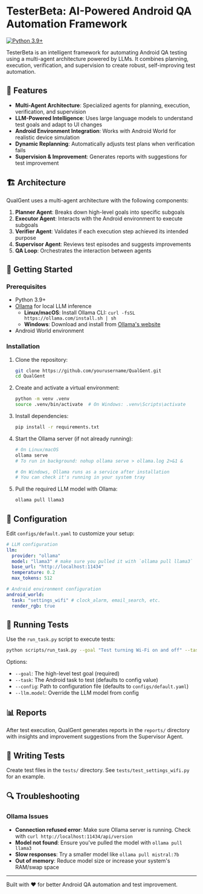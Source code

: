 # TesterBeta: AI-Powered Android QA Automation Framework

[![Python 3.9+](https://img.shields.io/badge/python-3.9+-blue.svg)](https://www.python.org/downloads/)

TesterBeta is an intelligent framework for automating Android QA testing using a multi-agent architecture powered by LLMs. It combines planning, execution, verification, and supervision to create robust, self-improving test automation.

## 🌟 Features

- **Multi-Agent Architecture**: Specialized agents for planning, execution, verification, and supervision
- **LLM-Powered Intelligence**: Uses large language models to understand test goals and adapt to UI changes
- **Android Environment Integration**: Works with Android World for realistic device simulation
- **Dynamic Replanning**: Automatically adjusts test plans when verification fails
- **Supervision & Improvement**: Generates reports with suggestions for test improvement

## 🏗️ Architecture

QualGent uses a multi-agent architecture with the following components:

1. **Planner Agent**: Breaks down high-level goals into specific subgoals
2. **Executor Agent**: Interacts with the Android environment to execute subgoals
3. **Verifier Agent**: Validates if each execution step achieved its intended purpose
4. **Supervisor Agent**: Reviews test episodes and suggests improvements
5. **QA Loop**: Orchestrates the interaction between agents

## 🚀 Getting Started

### Prerequisites

- Python 3.9+
- [Ollama](https://ollama.ai/) for local LLM inference
  - **Linux/macOS**: Install Ollama CLI: `curl -fsSL https://ollama.com/install.sh | sh`
  - **Windows**: Download and install from [Ollama's website](https://ollama.ai/download)
- Android World environment

### Installation

1. Clone the repository:

   ```bash
   git clone https://github.com/yourusername/QualGent.git
   cd QualGent
   ```

2. Create and activate a virtual environment:

   ```bash
   python -m venv .venv
   source .venv/bin/activate  # On Windows: .venv\Scripts\activate
   ```

3. Install dependencies:

   ```bash
   pip install -r requirements.txt
   ```

4. Start the Ollama server (if not already running):

   ```bash
   # On Linux/macOS
   ollama serve
   # To run in background: nohup ollama serve > ollama.log 2>&1 &

   # On Windows, Ollama runs as a service after installation
   # You can check it's running in your system tray
   ```

5. Pull the required LLM model with Ollama:
   ```bash
   ollama pull llama3
   ```

## 🔧 Configuration

Edit `configs/default.yaml` to customize your setup:

```yaml
# LLM configuration
llm:
  provider: "ollama"
  model: "llama3" # make sure you pulled it with `ollama pull llama3`
  base_url: "http://localhost:11434"
  temperature: 0.2
  max_tokens: 512

# Android environment configuration
android_world:
  task: "settings_wifi" # clock_alarm, email_search, etc.
  render_rgb: true
```

## 📱 Running Tests

Use the `run_task.py` script to execute tests:

```bash
python scripts/run_task.py --goal "Test turning Wi-Fi on and off" --task "settings_wifi"
```

Options:

- `--goal`: The high-level test goal (required)
- `--task`: The Android task to test (defaults to config value)
- `--config`: Path to configuration file (defaults to `configs/default.yaml`)
- `--llm.model`: Override the LLM model from config

## 📊 Reports

After test execution, QualGent generates reports in the `reports/` directory with insights and improvement suggestions from the Supervisor Agent.

## 🧪 Writing Tests

Create test files in the `tests/` directory. See `tests/test_settings_wifi.py` for an example.

## 🔍 Troubleshooting

### Ollama Issues

- **Connection refused error**: Make sure Ollama server is running. Check with `curl http://localhost:11434/api/version`
- **Model not found**: Ensure you've pulled the model with `ollama pull llama3`
- **Slow responses**: Try a smaller model like `ollama pull mistral:7b`
- **Out of memory**: Reduce model size or increase your system's RAM/swap space

---

Built with ❤️ for better Android QA automation and test improvement.
